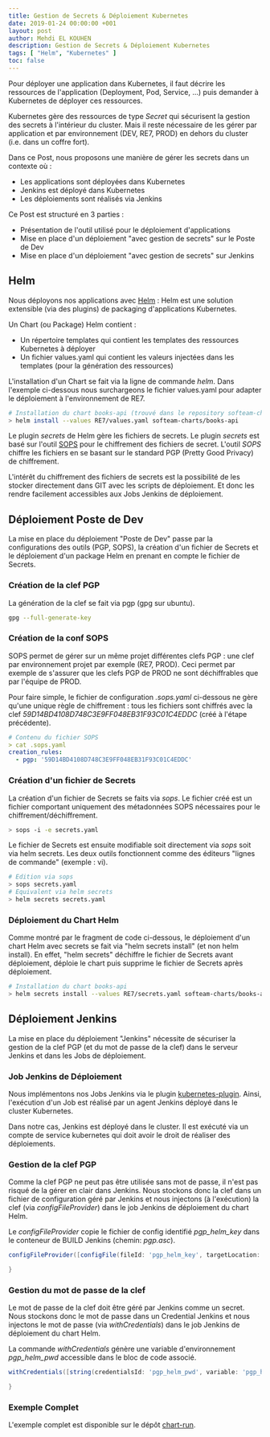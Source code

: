 ```yaml
---
title: Gestion de Secrets & Déploiement Kubernetes
date: 2019-01-24 00:00:00 +001
layout: post
author: Mehdi EL KOUHEN
description: Gestion de Secrets & Déploiement Kubernetes
tags: [ "Helm", "Kubernetes" ]
toc: false
---
```


Pour déployer une application dans Kubernetes, il faut décrire les ressources de l'application (Deployment, Pod, Service, ...) puis demander à Kubernetes de déployer ces ressources. 

Kubernetes gère des ressources de type *Secret* qui sécurisent la gestion des secrets à l'intérieur du cluster. Mais il reste nécessaire de les gérer par application et par environnement (DEV, RE7, PROD) en dehors du cluster (i.e. dans un coffre fort). 

Dans ce Post, nous proposons une manière de gérer les secrets dans un contexte où :

* Les applications sont déployées dans Kubernetes
* Jenkins est déployé dans Kubernetes
* Les déploiements sont réalisés via Jenkins

Ce Post est structuré en 3 parties :

* Présentation de l'outil utilisé pour le déploiement d'applications
* Mise en place d'un déploiement "avec gestion de secrets" sur le Poste de Dev
* Mise en place d'un déploiement "avec gestion de secrets" sur Jenkins

## Helm

Nous déployons nos applications avec [Helm](https://helm.sh/) : Helm est une solution extensible (via des plugins) de packaging d'applications Kubernetes.
 
Un Chart (ou Package) Helm contient : 

* Un répertoire templates qui contient les templates des ressources Kubernetes à déployer
* Un fichier values.yaml qui contient les valeurs injectées dans les templates (pour la génération des ressources)

L'installation d'un Chart se fait via la ligne de commande *helm*. Dans l'exemple ci-dessous nous surchargeons le fichier values.yaml pour adapter le déploiement à l'environnement de RE7.

````bash
# Installation du chart books-api (trouvé dans le repository softeam-charts)
> helm install --values RE7/values.yaml softeam-charts/books-api 
````

Le plugin *secrets* de Helm gère les fichiers de secrets. Le plugin *secrets* est basé sur l'outil [SOPS](https://github.com/mozilla/sops) pour le chiffrement des fichiers de secret. L'outil *SOPS* chiffre les fichiers en se basant sur le standard PGP (Pretty Good Privacy) de chiffrement.

L'intérêt du chiffrement des fichiers de secrets est la possibilité de les stocker directement dans GIT avec les scripts de déploiement. Et donc les rendre facilement accessibles aux Jobs Jenkins de déploiement.

## Déploiement Poste de Dev

La mise en place du déploiement "Poste de Dev" passe par la configurations des outils (PGP, SOPS), la création d'un fichier de Secrets et le déploiement d'un package Helm en prenant en compte le fichier de Secrets.

### Création de la clef PGP

La génération de la clef se fait via pgp (gpg sur ubuntu).

````bash
gpg --full-generate-key
````

### Création de la conf SOPS

SOPS permet de gérer sur un même projet différentes clefs PGP : une clef par environnement projet par exemple (RE7, PROD). Ceci permet par exemple de s'assurer que les clefs PGP de PROD ne sont déchiffrables que par l'équipe de PROD.

Pour faire simple, le fichier de configuration *.sops.yaml* ci-dessous ne gère qu'une unique règle de chiffrement : tous les fichiers sont chiffrés avec la clef *59D14BD4108D748C3E9FF048EB31F93C01C4EDDC* (créé à l'étape précédente).

````yaml
# Contenu du fichier SOPS
> cat .sops.yaml
creation_rules:
  - pgp: '59D14BD4108D748C3E9FF048EB31F93C01C4EDDC'
````

### Création d'un fichier de Secrets

La création d'un fichier de Secrets se faits via *sops*. Le fichier créé est un fichier comportant uniquement des métadonnées SOPS nécessaires pour le chiffrement/déchiffrement.

````bash
> sops -i -e secrets.yaml
````

Le fichier de Secrets est ensuite modifiable soit directement via *sops* soit via helm secrets. Les deux outils fonctionnent comme des éditeurs "lignes de commande" (exemple : vi).

````bash
# Edition via sops
> sops secrets.yaml
# Equivalent via helm secrets
> helm secrets secrets.yaml
````
### Déploiement du Chart Helm

Comme montré par le fragment de code ci-dessous, le déploiement d'un chart Helm avec secrets se fait via "helm secrets install" (et non helm install). En effet, "helm secrets" déchiffre le fichier de Secrets avant déploiement, déploie le chart puis supprime le fichier de Secrets après déploiement.

````bash
# Installation du chart books-api
> helm secrets install --values RE7/secrets.yaml softeam-charts/books-api 
````
## Déploiement Jenkins

La mise en place du déploiement "Jenkins" nécessite de sécuriser la gestion de la clef PGP (et du mot de passe de la clef) dans le serveur Jenkins et dans les Jobs de déploiement.

### Job Jenkins de Déploiement

Nous implémentons nos Jobs Jenkins via le plugin [kubernetes-plugin](https://github.com/jenkinsci/kubernetes-plugin). Ainsi, l'exécution d'un Job est réalisé par un agent Jenkins déployé dans le cluster Kubernetes.

Dans notre cas, Jenkins est déployé dans le cluster. Il est exécuté via un compte de service kubernetes qui doit avoir le droit de réaliser des déploiements.

### Gestion de la clef PGP

Comme la clef PGP ne peut pas être utilisée sans mot de passe, il n'est pas risqué de la gérer en clair dans Jenkins. Nous stockons donc la clef dans un fichier de configuration géré par Jenkins et nous injectons (à l'exécution) la clef (via *configFileProvider*) dans le job Jenkins de déploiement du chart Helm.

Le *configFileProvider* copie le fichier de config identifié *pgp_helm_key* dans le conteneur de BUILD Jenkins (chemin: *pgp.asc*).

````groovy
configFileProvider([configFile(fileId: 'pgp_helm_key', targetLocation: "pgp.asc")]) {

}
````

### Gestion du mot de passe de la clef

Le mot de passe de la clef doit être géré par Jenkins comme un secret. Nous stockons donc le mot de passe dans un Credential Jenkins et nous injectons le mot de passe (via *withCredentials*) dans le job Jenkins de déploiement du chart Helm.

La commande *withCredentials* génère une variable d'environnement *pgp_helm_pwd* accessible dans le bloc de code associé.

````groovy
withCredentials([string(credentialsId: 'pgp_helm_pwd', variable: 'pgp_helm_pwd')]) {

}
````

### Exemple Complet

L'exemple complet est disponible sur le dépôt [chart-run](https://github.com/SofteamOuest-SoftwareFactory/chart-run).